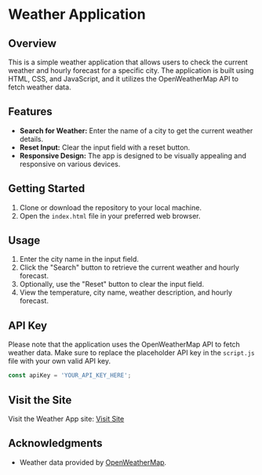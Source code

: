 # Weather Application

## Overview

This is a simple weather application that allows users to check the current weather and hourly forecast for a specific city. The application is built using HTML, CSS, and JavaScript, and it utilizes the OpenWeatherMap API to fetch weather data.

## Features

- **Search for Weather:** Enter the name of a city to get the current weather details.
- **Reset Input:** Clear the input field with a reset button.
- **Responsive Design:** The app is designed to be visually appealing and responsive on various devices.

## Getting Started

1. Clone or download the repository to your local machine.
2. Open the `index.html` file in your preferred web browser.

## Usage

1. Enter the city name in the input field.
2. Click the "Search" button to retrieve the current weather and hourly forecast.
3. Optionally, use the "Reset" button to clear the input field.
4. View the temperature, city name, weather description, and hourly forecast.

## API Key

Please note that the application uses the OpenWeatherMap API to fetch weather data. Make sure to replace the placeholder API key in the `script.js` file with your own valid API key.

```javascript
const apiKey = 'YOUR_API_KEY_HERE';
```

## Visit the Site

Visit the Weather App site: [Visit Site]([https://checkwhether.netlify.app/])



## Acknowledgments

- Weather data provided by [OpenWeatherMap](https://openweathermap.org/).
